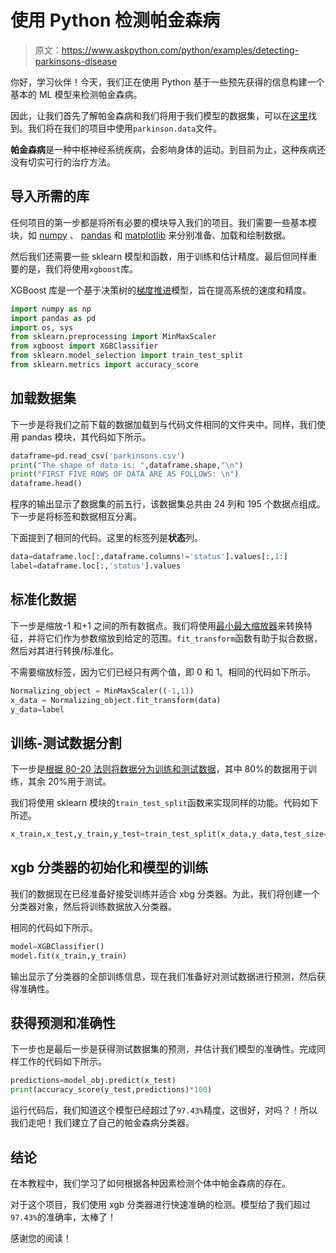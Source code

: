 # 使用 Python 检测帕金森病

> 原文：<https://www.askpython.com/python/examples/detecting-parkinsons-disease>

你好，学习伙伴！今天，我们正在使用 Python 基于一些预先获得的信息构建一个基本的 ML 模型来检测帕金森病。

因此，让我们首先了解帕金森病和我们将用于我们模型的数据集，可以在[这里](https://archive.ics.uci.edu/ml/datasets/parkinsons)找到。我们将在我们的项目中使用`parkinson.data`文件。

**帕金森病**是一种中枢神经系统疾病，会影响身体的运动。到目前为止，这种疾病还没有切实可行的治疗方法。

## 导入所需的库

任何项目的第一步都是将所有必要的模块导入我们的项目。我们需要一些基本模块，如 [numpy](https://www.askpython.com/python-modules/numpy/python-numpy-arrays) 、 [pandas](https://www.askpython.com/python-modules/pandas/python-pandas-module-tutorial) 和 [matplotlib](https://www.askpython.com/python-modules/matplotlib/python-matplotlib) 来分别准备、加载和绘制数据。

然后我们还需要一些 sklearn 模型和函数，用于训练和估计精度。最后但同样重要的是，我们将使用`xgboost`库。

XGBoost 库是一个基于决策树的[梯度推进](https://www.askpython.com/python/examples/gradient-boosting-model-in-python)模型，旨在提高系统的速度和精度。

```py
import numpy as np
import pandas as pd
import os, sys
from sklearn.preprocessing import MinMaxScaler
from xgboost import XGBClassifier
from sklearn.model_selection import train_test_split
from sklearn.metrics import accuracy_score

```

## 加载数据集

下一步是将我们之前下载的数据加载到与代码文件相同的文件夹中。同样，我们使用 pandas 模块，其代码如下所示。

```py
dataframe=pd.read_csv('parkinsons.csv')
print("The shape of data is: ",dataframe.shape,"\n")
print("FIRST FIVE ROWS OF DATA ARE AS FOLLOWS: \n")
dataframe.head()

```

程序的输出显示了数据集的前五行，该数据集总共由 24 列和 195 个数据点组成。下一步是将标签和数据相互分离。

下面提到了相同的代码。这里的标签列是**状态**列。

```py
data=dataframe.loc[:,dataframe.columns!='status'].values[:,1:]
label=dataframe.loc[:,'status'].values

```

## 标准化数据

下一步是缩放-1 和+1 之间的所有数据点。我们将使用[最小最大缩放器](https://www.askpython.com/python/examples/normalize-data-in-python)来转换特征，并将它们作为参数缩放到给定的范围。`fit_transform`函数有助于拟合数据，然后对其进行转换/标准化。

不需要缩放标签，因为它们已经只有两个值，即 0 和 1。相同的代码如下所示。

```py
Normalizing_object = MinMaxScaler((-1,1))
x_data = Normalizing_object.fit_transform(data)
y_data=label

```

## 训练-测试数据分割

下一步是[根据 80-20 法则将数据分为训练和测试数据](https://www.askpython.com/python/examples/split-data-training-and-testing-set)，其中 80%的数据用于训练，其余 20%用于测试。

我们将使用 sklearn 模块的`train_test_split`函数来实现同样的功能。代码如下所述。

```py
x_train,x_test,y_train,y_test=train_test_split(x_data,y_data,test_size=0.2)

```

## xgb 分类器的初始化和模型的训练

我们的数据现在已经准备好接受训练并适合 xbg 分类器。为此，我们将创建一个分类器对象，然后将训练数据放入分类器。

相同的代码如下所示。

```py
model=XGBClassifier()
model.fit(x_train,y_train)

```

输出显示了分类器的全部训练信息，现在我们准备好对测试数据进行预测，然后获得准确性。

## 获得预测和准确性

下一步也是最后一步是获得测试数据集的预测，并估计我们模型的准确性。完成同样工作的代码如下所示。

```py
predictions=model_obj.predict(x_test)
print(accuracy_score(y_test,predictions)*100)

```

运行代码后，我们知道这个模型已经超过了`97.43%`精度，这很好，对吗？！所以我们走吧！我们建立了自己的帕金森病分类器。

## 结论

在本教程中，我们学习了如何根据各种因素检测个体中帕金森病的存在。

对于这个项目，我们使用 xgb 分类器进行快速准确的检测。模型给了我们超过`97.43%`的准确率，太棒了！

感谢您的阅读！